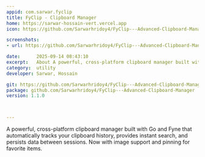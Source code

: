 ```yaml
---
appid: com.sarwar.fyclip
title: FyClip - Clipboard Manager
home: https://sarwar-hossain-vert.vercel.app
icon: https://github.com/Sarwarhridoy4/FyClip---Advanced-Clipboard-Manager/blob/production/icon.png?raw=true

screenshots:
- url: https://github.com/Sarwarhridoy4/FyClip---Advanced-Clipboard-Manager/blob/production/screenshot.png?raw=true

date:      2025-09-14 08:43:10
excerpt:   About A powerful, cross-platform clipboard manager built with Go and Fyne.
category:  utility
developer: Sarwar, Hossain

git: https://github.com/Sarwarhridoy4/FyClip---Advanced-Clipboard-Manager
package: github.com/Sarwarhridoy4/FyClip---Advanced-Clipboard-Manager
version: 1.1.0



---
```


A powerful, cross-platform clipboard manager built with Go and Fyne that automatically tracks your clipboard history, provides instant search, and persists data between sessions. Now with image support and pinning for favorite items.